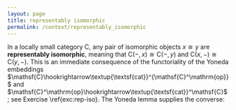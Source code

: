 ```yaml
---
layout: page
title: representably isomorphic
permalink: /context/representably_isomorphic
---
```

In a locally small category $\mathsf{C}$, any pair of isomorphic objects $x \cong y$ are **representably isomorphic**, meaning that $\mathsf{C}(-,x)\cong\mathsf{C}(-,y)$ and $\mathsf{C}(x,-) \cong \mathsf{C}(y,-)$. This is an immediate consequence of the  functoriality of the Yoneda embeddings $\mathsf{C}\hookrightarrow\textup{\textsf{cat}}^{\mathsf{C}^\mathrm{op}}$ and $\mathsf{C}^\mathrm{op}\hookrightarrow\textup{\textsf{cat}}^\mathsf{C}$; see Exercise \ref{exc:rep-iso}. The Yoneda lemma supplies the converse:
